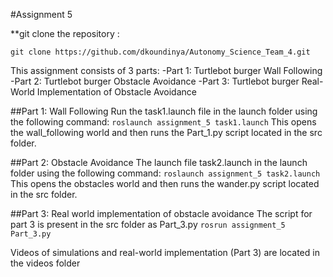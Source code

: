 #Assignment 5

**git clone the repository :

`git clone https://github.com/dkoundinya/Autonomy_Science_Team_4.git `


This assignment consists of 3 parts:
  -Part 1: Turtlebot burger Wall Following
  -Part 2: Turtlebot burger Obstacle Avoidance
  -Part 3: Turtlebot burger Real-World Implementation of Obstacle Avoidance

##Part 1: Wall Following
Run the task1.launch file in the launch folder using the following command:
`roslaunch assignment_5 task1.launch`
This opens the wall_following world and then runs the Part_1.py script located in the src folder.

##Part 2: Obstacle Avoidance
The launch file task2.launch in the launch folder using the following command:
`roslaunch assignment_5 task2.launch`
This opens the obstacles world and then runs the wander.py script located in the src folder.

##Part 3: Real world implementation of obstacle avoidance
The script for part 3 is present in the src folder as Part_3.py
`rosrun assignment_5 Part_3.py`

Videos of simulations and real-world implementation (Part 3) are located in the videos folder
